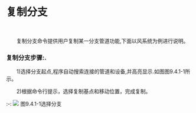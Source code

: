 # 复制分支
<br/>

&emsp;&emsp;复制分支命令提供用户复制某一分支管道功能,下面以风系统为例进行说明。

### **复制分支步骤:**.

&emsp;&emsp;1)选择分支起点,程序自动搜索连接的管道和设备,并高亮显示.如图图9.4.1\-1所示。

&emsp;&emsp;2)根据命令行提示，选择复制基点和移动位置，完成复制。

:-: ![](images/538.png)
图9.4.1\-1选择分支

